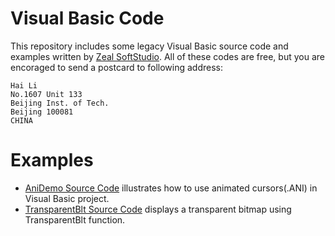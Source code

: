 # Visual Basic Code

This repository includes some legacy Visual Basic source code and examples written by [Zeal SoftStudio](http://www.zealsoftstudio.com). All of these codes are free, but you are encoraged to send a postcard to following address:

```
Hai Li
No.1607 Unit 133
Beijing Inst. of Tech.
Beijing 100081
CHINA
```

Examples
========
*   [AniDemo Source Code](anidemo/) illustrates how to use animated cursors(.ANI) in Visual Basic project.
*  [TransparentBlt Source Code](TransBlt/) displays a transparent bitmap using TransparentBlt function.

